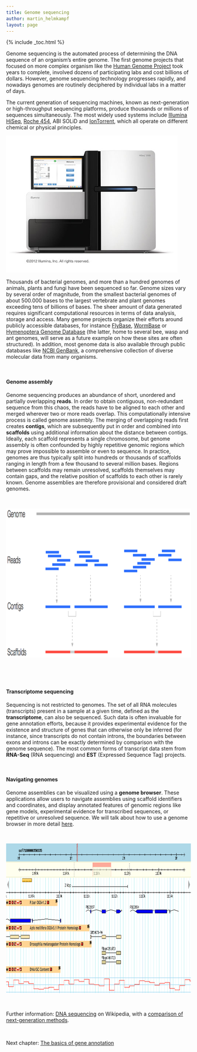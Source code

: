 ```yaml
---
title: Genome sequencing
author: martin_helmkampf
layout: page 
---
```

{% include _toc.html %}

Genome sequencing is the automated process of determining the DNA sequence of an organism&#8217;s entire genome. The first genome projects that focused on more complex organism like the [Human Genome Project][1] took years to complete, involved dozens of participating labs and cost billions of dollars. However, genome sequencing technology progresses rapidly, and nowadays genomes are routinely deciphered by individual labs in a matter of days.

The current generation of sequencing machines, known as next-generation or high-throughput sequencing platforms, produce thousands or millions of sequences simultaneously. The most widely used systems include [Illumina HiSeq][2], [Roche 454][3], ABI SOLiD and [IonTorrent][4], which all operate on different chemical or physical principles.

<a href="../../wp-content/uploads/2013/08/IlluminaHiSeq1.jpg" class="grouped_elements" rel="tc-fancybox-group141"><img class="margin-left size-full wp-image-184" alt="IlluminaHiSeq" src="../../wp-content/uploads/2013/08/IlluminaHiSeq1.jpg" width="468" height="372" /></a>

Thousands of bacterial genomes, and more than a hundred genomes of animals, plants and fungi have been sequenced so far. Genome sizes vary by several order of magnitude, from the smallest bacterial genomes of about 500.000 bases to the largest vertebrate and plant genomes exceeding tens of billions of bases. The sheer amount of data generated requires significant computational resources in terms of data analysis, storage and access. Many genome projects organize their efforts around publicly accessible databases, for instance [FlyBase][5], [WormBase][6] or [Hymenoptera Genome Database][7] (the latter, home to several bee, wasp and ant genomes, will serve as a future example on how these sites are often structured). In addition, most genome data is also available through public databases like [NCBI GenBank][8], a comprehensive collection of diverse molecular data from many organisms.

&nbsp;

#### Genome assembly <a id="Genome assembly"></a>

Genome sequencing produces an abundance of short, unordered and partially overlapping **reads**. In order to obtain contiguous, non-redundant sequence from this chaos, the reads have to be aligned to each other and merged wherever two or more reads overlap. This computationally intensive process is called genome assembly. The merging of overlapping reads first creates **contigs**, which are subsequently put in order and combined into **scaffolds** using additional information about the distance between contigs. Ideally, each scaffold represents a single chromosome, but genome assembly is often confounded by highly repetitive genomic regions which may prove impossible to assemble or even to sequence. In practice, genomes are thus typically split into hundreds or thousands of scaffolds ranging in length from a few thousand to several million bases. Regions between scaffolds may remain unresolved, scaffolds themselves may contain gaps, and the relative position of scaffolds to each other is rarely known. Genome assemblies are therefore provisional and considered draft genomes.

&nbsp;

<a href="../../wp-content/uploads/2013/08/GenomeAssembly.png" class="grouped_elements" rel="tc-fancybox-group141"><img class="margin-left size-full wp-image-177" alt="GenomeAssembly" src="../../wp-content/uploads/2013/08/GenomeAssembly.png" width="885" height="406" /></a>

&nbsp;

&nbsp;

#### Transcriptome sequencing <a id="Transcriptome sequencing"></a>

Sequencing is not restricted to genomes. The set of all RNA molecules (transcripts) present in a sample at a given time, defined as the **transcriptome**, can also be sequenced. Such data is often invaluable for gene annotation efforts, because it provides experimental evidence for the existence and structure of genes that can otherwise only be inferred (for instance, since transcripts do not contain introns, the boundaries between exons and introns can be exactly determined by comparison with the genome sequence). The most common forms of transcript data stem from **RNA-Seq** (RNA sequencing) and **EST** (Expressed Sequence Tag) projects.

&nbsp;

#### Navigating genomes

Genome assemblies can be visualized using a **genome browser**. These applications allow users to navigate assemblies using scaffold identifiers and coordinates, and display annotated features of genomic regions like gene models, experimental evidence for transcribed sequences, or repetitive or unresolved sequence. We will talk about how to use a genome browser in more detail [here][9].

&nbsp;

<a href="../../wp-content/uploads/2013/08/Gbrowse_I.png" class="grouped_elements" rel="tc-fancybox-group141"><img class="margin-left size-full wp-image-197" alt="Gbrowse_I" src="../../wp-content/uploads/2013/08/Gbrowse_I.png" width="889" height="407" /></a>

&nbsp;

Further information: [DNA sequencing][10] on Wikipedia, with a [comparison of next-generation methods][11].

&nbsp;

Next chapter: [The basics of gene annotation][12]

&nbsp;

 [1]: http://en.wikipedia.org/wiki/Human_Genome_Project
 [2]: http://www.illumina.com/technology/sequencing_technology.ilmn
 [3]: http://www.454.com
 [4]: http://www.invitrogen.com/site/us/en/home/brands/Ion-Torrent.html?cid=fl-iontorrent#
 [5]: http://flybase.org
 [6]: http://www.wormbase.org/#01-23-6
 [7]: http://hymenopteragenome.org
 [8]: http://www.ncbi.nlm.nih.gov/genome
 [9]: ../21.gbrowse
 [10]: http://en.wikipedia.org/wiki/DNA_sequencing
 [11]: http://en.wikipedia.org/wiki/DNA_sequencing#Next-generation_methods
 [12]: ../13.gene-annotation
